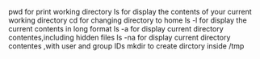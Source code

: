pwd for print working directory
ls for display the contents of your current working directory
cd for changing directory to home
ls -l for display the current contents in long format
ls -a for display current directory contentes,including hidden files
ls -na for display current directory contentes ,with user and group IDs
mkdir to create dirctory inside /tmp
